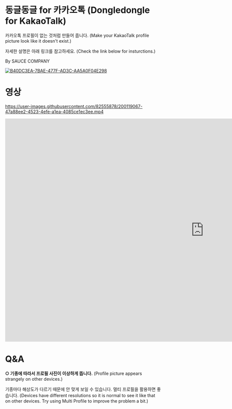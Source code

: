 # 동글동글 for 카카오톡 (Dongledongle for KakaoTalk)

카카오톡 프로필이 없는 것처럼 만들어 줍니다. (Make your KakaoTalk profile picture look like it doesn't exist.)

자세한 설명은 아래 링크를 참고하세요. (Check the link below for insturctions.)

By SAUCE COMPANY

[![B40DC3EA-7BAE-477F-AD3C-AA5A0F04E298](https://user-images.githubusercontent.com/82555878/200120083-da7c199e-eb5e-4a59-ba25-2381ae84e035.png)](https://m.blog.naver.com/saucecompany_/222913432446)

# 영상

https://user-images.githubusercontent.com/82555878/200119067-47a88ee2-4523-4efe-a1ea-4085ce1ec3ee.mp4

<iframe width="1280" height="720" src="https://serviceapi.nmv.naver.com/flash/convertIframeTag.nhn?vid=877B05EAE5D0F4630963DBCEB5D3A388C5A8&outKey=V12759fd720addd6cb5a9994d9e29bba102c3588b9d82e1a97ae6994d9e29bba102c3" frameborder="no" scrolling="no" title="NaverVideo" allow="autoplay; gyroscope; accelerometer; encrypted-media" allowfullscreen></iframe>

# Q&A

**○ 기종에 따라서 프로필 사진이 이상하게 뜹니다.**
(Profile picture appears strangely on other devices.)

기종마다 해상도가 다르기 때문에 안 맞게 보일 수 있습니다. 멀티 프로필을 활용하면 좋습니다.
(Devices have different resolutions so it is normal to see it like that on other devices. Try using Multi Profile to improve the problem a bit.)
